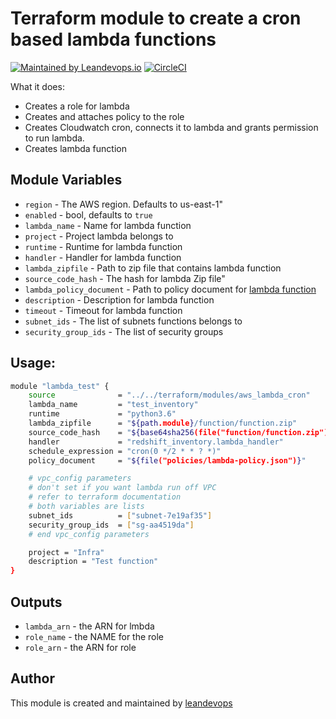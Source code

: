 # Terraform module to create a cron based lambda functions
[![Maintained by Leandevops.io](https://img.shields.io/badge/maintained%20by-leandevops-green.svg)](https://img.shields.io/badge/maintained%20by-leandevops-green.svg)
[![CircleCI](https://circleci.com/gh/leandevops/terraform-aws-lambda/tree/master.svg?style=svg)](https://circleci.com/gh/leandevops/terraform-aws-lambda/tree/master)

What it does:
- Creates a role for lambda
- Creates and attaches policy to the role
- Creates Cloudwatch cron, connects it to lambda and grants permission to run lambda.
- Creates lambda function

## Module Variables
- `region` - The AWS region. Defaults to us-east-1"
- `enabled` - bool, defaults to `true`
- `lambda_name` - Name for lambda function
- `project` - Project lambda belongs to
- `runtime` - Runtime for lambda function
- `handler` - Handler for lambda function
- `lambda_zipfile` - Path to zip file that contains lambda function
- `source_code_hash` - The hash for lambda Zip file"
- `lambda_policy_document` - Path to policy document for [lambda function](http://docs.aws.amazon.com/lambda/latest/dg/intro-permission-model.html#lambda-intro-execution-role)
- `description` - Description for lambda function
- `timeout` - Timeout for lambda function
- `subnet_ids` - The list of subnets functions belongs to 
- `security_group_ids` - The list of security groups

## Usage:
```sh
module "lambda_test" {    
    source              = "../../terraform/modules/aws_lambda_cron"
    lambda_name         = "test_inventory"
    runtime             = "python3.6"
    lambda_zipfile      = "${path.module}/function/function.zip"
    source_code_hash    = "${base64sha256(file("function/function.zip"))}"
    handler             = "redshift_inventory.lambda_handler"
    schedule_expression = "cron(0 */2 * * ? *)"
    policy_document     = "${file("policies/lambda-policy.json")}"

    # vpc_config parameters
    # don't set if you want lambda run off VPC
    # refer to terraform documentation
    # both variables are lists
    subnet_ids          = ["subnet-7e19af35"]
    security_group_ids  = ["sg-aa4519da"]
    # end vpc_config parameters

    project = "Infra"
    description = "Test function"
}
```
## Outputs
- `lambda_arn` - the ARN for lmbda
- `role_name` - the NAME for the role
- `role_arn` - the ARN for role

## Author
This module is created and maintained by [leandevops](https://github.com/leandevops)
